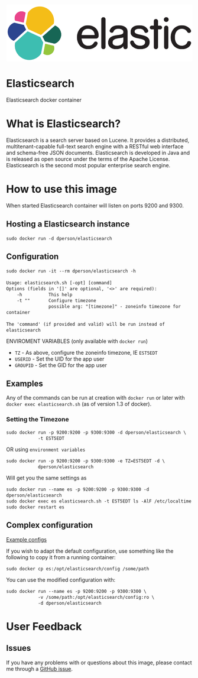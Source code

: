 [![logo](https://raw.githubusercontent.com/dperson/elasticsearch/master/logo.png)](https://www.elastic.co/)

# Elasticsearch

Elasticsearch docker container

# What is Elasticsearch?

Elasticsearch is a search server based on Lucene. It provides a distributed,
multitenant-capable full-text search engine with a RESTful web interface and
schema-free JSON documents. Elasticsearch is developed in Java and is released
as open source under the terms of the Apache License. Elasticsearch is the
second most popular enterprise search engine.

# How to use this image

When started Elasticsearch container will listen on ports 9200 and 9300.

## Hosting a Elasticsearch instance

    sudo docker run -d dperson/elasticsearch

## Configuration

    sudo docker run -it --rm dperson/elasticsearch -h

    Usage: elasticsearch.sh [-opt] [command]
    Options (fields in '[]' are optional, '<>' are required):
        -h          This help
        -t ""       Configure timezone
                    possible arg: "[timezone]" - zoneinfo timezone for container

    The 'command' (if provided and valid) will be run instead of elasticsearch

ENVIROMENT VARIABLES (only available with `docker run`)

 * `TZ` - As above, configure the zoneinfo timezone, IE `EST5EDT`
 * `USERID` - Set the UID for the app user
 * `GROUPID` - Set the GID for the app user

## Examples

Any of the commands can be run at creation with `docker run` or later with
`docker exec elasticsearch.sh` (as of version 1.3 of docker).

### Setting the Timezone

    sudo docker run -p 9200:9200 -p 9300:9300 -d dperson/elasticsearch \
                -t EST5EDT

OR using `environment variables`

    sudo docker run -p 9200:9200 -p 9300:9300 -e TZ=EST5EDT -d \
                dperson/elasticsearch

Will get you the same settings as

    sudo docker run --name es -p 9200:9200 -p 9300:9300 -d dperson/elasticsearch
    sudo docker exec es elasticsearch.sh -t EST5EDT ls -AlF /etc/localtime
    sudo docker restart es

## Complex configuration

[Example configs](http://www.elastic.co/guide/)

If you wish to adapt the default configuration, use something like the following
to copy it from a running container:

    sudo docker cp es:/opt/elasticsearch/config /some/path

You can use the modified configuration with:

    sudo docker run --name es -p 9200:9200 -p 9300:9300 \
                -v /some/path:/opt/elasticsearch/config:ro \
                -d dperson/elasticsearch

# User Feedback

## Issues

If you have any problems with or questions about this image, please contact me
through a [GitHub issue](https://github.com/dperson/elasticsearch/issues).
